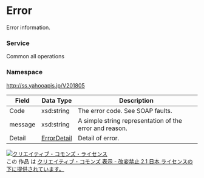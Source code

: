 # Error
Error information.
### Service
Common all operations
### Namespace
http://ss.yahooapis.jp/V201805

| Field | Data Type | Description | 
|---|---|---|
| Code| xsd:string| The error code. See SOAP faults. |
| message| xsd:string| A simple string representation of the error and reason. |
| Detail| <a href="../Common/ErrorDetail.md">ErrorDetail</a>| Detail of error. |

<a rel="license" href="http://creativecommons.org/licenses/by-nd/2.1/jp/"><img alt="クリエイティブ・コモンズ・ライセンス" style="border-width:0" src="https://i.creativecommons.org/l/by-nd/2.1/jp/88x31.png" /></a><br />この 作品 は <a rel="license" href="http://creativecommons.org/licenses/by-nd/2.1/jp/">クリエイティブ・コモンズ 表示 - 改変禁止 2.1 日本 ライセンスの下に提供されています。</a>
